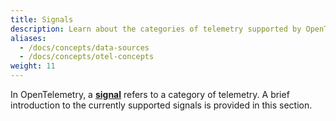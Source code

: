 ```yaml
---
title: Signals
description: Learn about the categories of telemetry supported by OpenTelemetry
aliases:
  - /docs/concepts/data-sources
  - /docs/concepts/otel-concepts
weight: 11
---
```


In OpenTelemetry, a **[signal][]** refers to a category of telemetry. A brief
introduction to the currently supported signals is provided in this section.

[signal]: /docs/specs/otel/glossary/#signals
